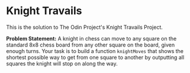# Knight Travails

This is the solution to The Odin Project's Knight Travails Project.  

**Problem Statement:** A knight in chess can move to any square on the standard 8x8 chess board from any other square on the board, given enough turns. Your task is to build a function `knightMoves` that shows the shortest possible way to get from one square to another by outputting all squares the knight will stop on along the way.